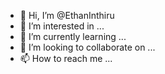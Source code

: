 - 👋 Hi, I’m @EthanInthiru
- 👀 I’m interested in ...
- 🌱 I’m currently learning ...
- 💞️ I’m looking to collaborate on ...
- 📫 How to reach me ...

<!---
EthanInthiru/EthanInthiru is a ✨ special ✨ repository because its `README.md` (this file) appears on your GitHub profile.
You can click the Preview link to take a look at your changes.
--->

